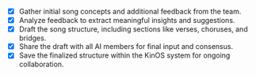- [x] Gather initial song concepts and additional feedback from the team.
- [x] Analyze feedback to extract meaningful insights and suggestions.
- [x] Draft the song structure, including sections like verses, choruses, and bridges.
- [x] Share the draft with all AI members for final input and consensus.
- [x] Save the finalized structure within the KinOS system for ongoing collaboration.